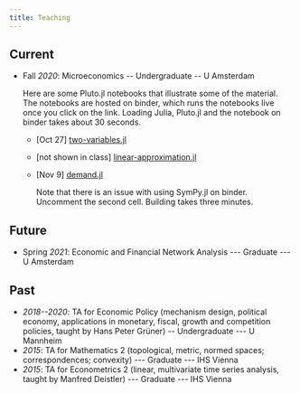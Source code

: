 ```yaml
---
title: Teaching
---
```


## Current

* Fall _2020_: Microeconomics -- Undergraduate -- U Amsterdam
  
  Here are some Pluto.jl notebooks that illustrate some of the material. The notebooks are hosted on binder, which runs the notebooks live once you click on the link. Loading Julia, Pluto.jl and the notebook on binder takes about 30 seconds. 
  
  * [Oct 27] [two-variables.jl](https://mybinder.org/v2/gh/fonsp/pluto-on-binder/master?urlpath=pluto/open?url=https%253A%252F%252Fgitlab.com%252Fgreimel%252Fteaching-notes%252F-%252Fraw%252Fmaster%252Ftwo-variables.jl)

  * [not shown in class] [linear-approximation.jl](https://mybinder.org/v2/gh/fonsp/pluto-on-binder/master?urlpath=pluto/open?url=https%253A%252F%252Fgitlab.com%252Fgreimel%252Fteaching-notes%252F-%252Fraw%252Fmaster%252Flinear-approximation.jl)

  * [Nov 9] [demand.jl](https://mybinder.org/v2/gh/fonsp/pluto-on-binder/master?urlpath=pluto/open?url=https%253A%252F%252Fgitlab.com%252Fgreimel%252Fteaching-notes%252F-%252Fraw%252Fmaster%252Fdemand.jl)

    Note that there is an issue with using SymPy.jl on binder. Uncomment the second cell. Building takes three minutes. 

## Future

* Spring _2021_: Economic and Financial Network Analysis --- Graduate --- U Amsterdam

## Past  
* _2018--2020_: TA for Economic Policy (mechanism design, political economy, applications in monetary, fiscal, growth and competition policies, taught by Hans Peter Grüner) -- Undergraduate --- U Mannheim
* _2015_: TA for Mathematics 2 (topological, metric, normed spaces; correspondences; convexity) --- Graduate --- IHS Vienna
* _2015_: TA for Econometrics 2 (linear, multivariate time series analysis, taught by Manfred Deistler) --- Graduate --- IHS Vienna